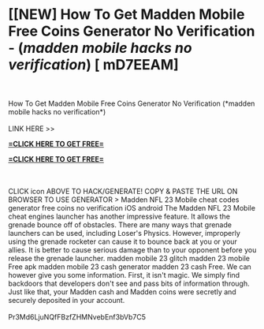 # [[NEW] How To Get Madden Mobile Free Coins Generator No Verification - (*madden mobile hacks no verification*) [ mD7EEAM]
<br>
<br>How To Get Madden Mobile Free Coins Generator No Verification (*madden mobile hacks no verification*)
<br>
<br>LINK HERE >> 

**[=CLICK HERE TO GET FREE=](https://www.google.com/url?q=https%3A%2F%2Fappbitly.com%2FuxHKU)**


**[=CLICK HERE TO GET FREE=](https://www.google.com/url?q=https%3A%2F%2Fappbitly.com%2FuxHKU)**


<br>
<br>CLICK  icon ABOVE TO HACK/GENERATE! COPY & PASTE THE URL ON BROWSER TO USE GENERATOR > Madden NFL 23 Mobile cheat codes generator free coins no verification iOS android The Madden NFL 23 Mobile cheat engines launcher has another impressive feature.  It allows the grenade bounce off of obstacles.  There are many ways that grenade launchers can be used, including Loser's Physics.  However, improperly using the grenade rocketer can cause it to bounce back at you or your allies.  It is better to cause serious damage than to your opponent before you release the grenade launcher.  madden mobile 23 glitch madden 23 mobile Free apk madden mobile 23 cash generator madden 23 cash Free.  We can however give you some information.  First, it isn't magic.  We simply find backdoors that developers don't see and pass bits of information through.  Just like that, your Madden cash and Madden coins were secretly and securely deposited in your account. 
<br>
<br>Pr3Md6LjuNQfFBzfZHMNvebEnf3bVb7C5
<br>
